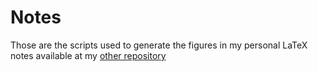 # Notes 
Those are the scripts used to generate the figures in my personal LaTeX notes available at my [other repository](https://github.com/papadeiv/Pinakes/tree/master/notes)
